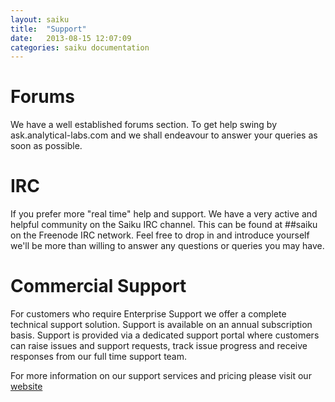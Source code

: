 ```yaml
---
layout: saiku
title:  "Support"
date:   2013-08-15 12:07:09
categories: saiku documentation
---
```


Forums
======

We have a well established forums section. To get help swing by ask.analytical-labs.com and we shall endeavour to answer your queries as soon as possible. 

IRC
===

If you prefer more "real time" help and support. We have a very active and helpful community on the Saiku IRC channel. This can be found at ##saiku on the Freenode IRC network. Feel free to drop in and introduce yourself we'll be more than willing to answer any questions or queries you may have. 

Commercial Support
==================

For customers who require Enterprise Support we offer a complete technical support solution. Support is available on an annual subscription basis. Support is provided via a dedicated support portal where customers can raise issues and support requests, track issue progress and receive responses from our full time support team.

For more information on our support services and pricing please visit our [website](http://saiku.meteorite.bi)
